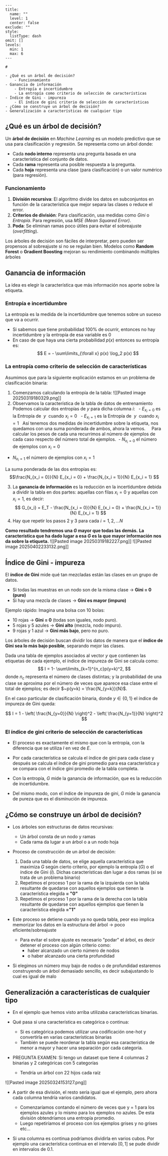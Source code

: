 ```insta-toc
---
title:
  name: ""
  level: 1
  center: false
exclude: ""
style:
  listType: dash
omit: []
levels:
  min: 1
  max: 6
---

# 

- ¿Qué es un árbol de decisión?
    - Funcionamiento
- Ganancia de información
    - Entropía e incertidumbre
    - La entropía como criterio de selección de características
- Índice de Gini - impureza
    - El índice de gini criterio de selección de características
- ¿Cómo se construye un árbol de decisión?
- Generalización a características de cualquier tipo
```
## ¿Qué es un árbol de decisión?
Un **árbol de decisión** en _Machine Learning_ es un modelo predictivo que se usa para clasificación y regresión. Se representa como un árbol donde:
- Cada **nodo interno** representa una pregunta basada en una característica del conjunto de datos.
- Cada **rama** representa una posible respuesta a la pregunta.
- Cada **hoja** representa una clase (para clasificación) o un valor numérico (para regresión).
### Funcionamiento
1. **División recursiva**: El algoritmo divide los datos en subconjuntos en función de la característica que mejor separa las clases o reduce el error.
2. **Criterios de división**: Para clasificación, usa medidas como _Gini_ o _Entropía_. Para regresión, usa _MSE (Mean Squared Error)_.
3. **Poda**: Se eliminan ramas poco útiles para evitar el sobreajuste (_overfitting_).

Los árboles de decisión son fáciles de interpretar, pero pueden ser propensos al sobreajuste si no se regulan bien. Modelos como **Random Forest** o **Gradient Boosting** mejoran su rendimiento combinando múltiples árboles
## Ganancia de información
La idea es elegir la característica que más información nos aporte sobre la etiqueta.
### Entropía e incertidumbre
La entropía es la medida de la incertidumbre que tenemos sobre un suceso que va a ocurrir.
- Si sabemos que tiene probabilidad 100% de ocurrir, entonces no hay incertidumbre y la entropía de esa variable es 0
- En caso de que haya una cierta probabilidad $p(x)$ entonces su entropía es:
$$
E = - \sum\limits_{\forall x} p(x) \log_2 p(x)
$$
### La entropía como criterio de selección de características
Asumimos que para la siguiente explicación estamos en un problema de clasificación binaria:
1. Comenzamos calculando la entropía de la tabla: 
![[Pasted image 20250319180329.png]]
2. Observamos la característica de la tabla de datos de entrenamiento
Podemos calcular dos entropías de $y$ para dicha columna $i$:
  - $E_{x_i = 0}$ es la Entropía de $~y~$ cuando $x_i = 0$
  - $E_{x_i = 1}$ es la Entropía de $~y~$ cuando $x_i = 1$
  Así tenemos dos medidas de incertidumbre sobre la etiqueta, nos quedamos con una suma ponderada de ambos, ahora la vemos.
  
  Para calcular los pesos de cada una recurrimos al número de ejemplos de cada caso respecto del número total de ejemplos.
 - $N_{x_i = 0}$ el número de ejemplos con $x_i = 0$
- $N_{x_i = 1}$ el número de ejemplos con $x_i = 1$

La suma ponderada de las dos entropías es:
$$\frac{N_{x_i = 0}}{N} E_{x_i = 0} + \frac{N_{x_i = 1}}{N} E_{x_i = 1} $$

3. La **ganancia de información** es la reducción en la incertidumbre debida a dividir la tabla en dos partes: aquellas con filas $x_i = 0$ y aquellas con $x_i = 1,$ es decir:
$$
G_{x_i} = E_T - \frac{N_{x_i = 0}}{N} E_{x_i = 0} + \frac{N_{x_i = 1}}{N} E_{x_i = 1}
$$
4. Hay que repetir los pasos 2 y 3 para cada $i = 1, 2, ... N$

**Como resultado tendremos una $G$ mayor que todas las demás.**
**La característica que ha dado lugar a esa $G$ es la que mayor información nos da sobre la etiqueta.**
![[Pasted image 20250319182227.png]]
![[Pasted image 20250402233132.png]]

## Índice de Gini - impureza
El **índice de Gini** mide qué tan mezcladas están las clases en un grupo de datos.
- Si todas las muestras en un nodo son de la misma clase → **Gini = 0 (puro)**
- Si hay una mezcla de clases → **Gini es mayor (impuro)**

Ejemplo rápido:
Imagina una bolsa con 10 bolas:
- 10 rojas → **Gini = 0** (todas son iguales, nodo puro).
- 5 rojas y 5 azules → **Gini alto** (mezcla, nodo impuro).
- 9 rojas y 1 azul → **Gini más bajo**, pero no puro.

Los árboles de decisión buscan dividir los datos de manera que el **índice de Gini sea lo más bajo posible**, separando mejor las clases. 

Dada una tabla de ejemplos asociados al vector $y$ que contienen las etiquetas de cada ejemplo, el índice de impureza de Gini se calcula como: 
$$
I = 1- \sum\limits_{k=1}^{n_c}p(y=k)^2,
$$
donde $n_c$ representa el número de clases distintas; y la probabilidad de una clase se aproxima por el número de veces que aparece esa clase entre el total de ejemplos; es decir $~p(y=k) = \frac{N_{y=k}}{N}$.

En el caso particular de clasificación binaria, donde $y\in\{0,1\}$ el índice de impureza de Gini queda:

$$
I = 1 - \left( \frac{N_{y=0}}{N} \right)^2 - \left( \frac{N_{y=1}}{N} \right)^2
$$



### El índice de gini criterio de selección de características
- El proceso es exactamente el mismo que con la entropía, con la diferencia que se utiliza $I$ en vez de $E$.

- Por cada característica se calcula el índice de gini para cada clase y después se calcula el índice de gini promedio para esa característica y se compara con el índice gini promedio de la tabla completa.

- Con la entropía, $G$ mide la ganancia de información, que es la reducción de incertidumbre.
- Del mismo modo, con el índice de impureza de gini, $G$ mide la ganancia de pureza que es el disminución de impureza.

## ¿Cómo se construye un árbol de decisión?
- Los árboles son estructuras de datos recursivas:
	- Un árbol consta de un nodo y ramas
	- Cada rama da lugar a un árbol o a un nodo hoja

- Proceso de construcción de un árbol de decisión: 
	1. Dada una tabla de datos, se elige aquella característica que maximiza $G$ según cierto criterio, por ejemplo la entropía ($G$) o el índice de Gini ($I$). Dichas características dan lugar a dos ramas (si se trata de un problema binario)
	2. Repetimos el proceso 1 por la rama de la izquierda con la tabla resultante de quedarse con aquellos ejemplos que tienen la característica elegida **= "0"**
	3. Repetimos el proceso 1 por la rama de la derecha con la tabla resultante de quedarse con aquellos ejemplos que tienen la característica elegida **="1"**

- Este proceso se detiene cuando ya no queda tabla, peor eso implica memorizar los datos en la estructura del árbol $\rightarrow$ poco eficiente/sobreajuste
	- Para evitar el sobre ajuste es necesario "podar" el árbol, es decir detener el proceso con algún criterio como: 
		- haber alcanzado un cierto número de nodos
		- o haber alcanzado una cierta profundidad
- Si elegimos un número muy bajo de nodos o de profundidad estaremos construyendo un árbol demasiado sencillo, es decir subajustando lo cual es igual de malo
## Generalización a características de cualquier tipo
- En el ejemplo que hemos visto arriba utilizaba características binarias.
- Qué pasa si una característica es categórica o continua:
	- Si es categórica podemos utilizar una codificación one-hot y convertirla en varias características binarias
	- También se puede reordenar la tabla según esa característica de menor a mayor y hacer una separación por cada categoría.

- PREGUNTA EXAMEN: Si tengo un dataset que tiene 4 columnas 2 binarias y 2 categóricas con 5 categorías
	- Tendría un árbol con 22 hijos cada raíz

![[Pasted image 20250324153127.png]]

- A partir de esa división, el resto sería igual que el ejemplo, pero ahora cada columna tendría varios candidatos.
	- Comenzaríamos contando el número de veces que y = 1 para los ejemplos azules  y lo mismo para los ejemplos no azules. De esta división obtendríamos una entropía promedio.
	- Luego repetiríamos el proceso con los ejemplos grises y no grises etc...

- Si una columna es continua podríamos dividirla en varios cubos. Por ejemplo una característica continua en el intervalo $[0,1]$ se pude dividir en intervalos de $0.1$.
